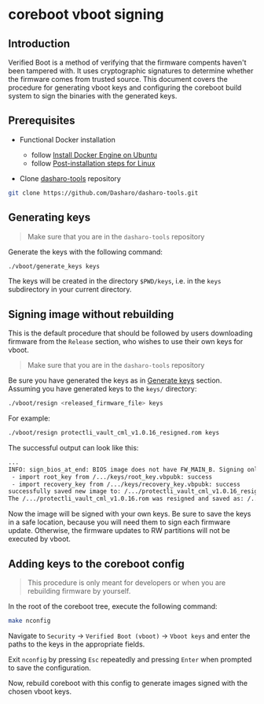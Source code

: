 # coreboot vboot signing

## Introduction

Verified Boot is a method of verifying that the firmware compents haven't been
tampered with. It uses cryptographic signatures to determine whether the
firmware comes from trusted source. This document covers the procedure for
generating vboot keys and configuring the coreboot build system to sign the
binaries with the generated keys.

## Prerequisites

* Functional Docker installation
    - follow [Install Docker Engine on Ubuntu](https://docs.docker.com/engine/install/ubuntu/)
    - follow [Post-installation steps for Linux](https://docs.docker.com/engine/install/linux-postinstall/)

* Clone [dasharo-tools](https://github.com/Dasharo/dasharo-tools) repository

```bash
git clone https://github.com/Dasharo/dasharo-tools.git
```

## Generating keys

> Make sure that you are in the `dasharo-tools` repository

Generate the keys with the following command:

```bash
./vboot/generate_keys keys
```

The keys will be created in the directory `$PWD/keys`, i.e. in the `keys`
subdirectory in your current directory.

## Signing image without rebuilding

This is the default procedure that should be followed by users downloading
firmware from the `Release` section, who wishes to use their own keys for
vboot.

> Make sure that you are in the `dasharo-tools` repository

Be sure you have generated the keys as in [Generate keys](#generating-keys)
section. Assuming you have generated keys to the `keys/` directory:

```bash
./vboot/resign <released_firmware_file> keys
```

For example:

```bash
./vboot/resign protectli_vault_cml_v1.0.16_resigned.rom keys
```

The successful output can look like this:

```txt
...
INFO: sign_bios_at_end: BIOS image does not have FW_MAIN_B. Signing only FW_MAIN_A
 - import root_key from /.../keys/root_key.vbpubk: success
 - import recovery_key from /.../keys/recovery_key.vbpubk: success
successfully saved new image to: /.../protectli_vault_cml_v1.0.16_resigned.rom
The /.../protectli_vault_cml_v1.0.16.rom was resigned and saved as: /.../protectli_vault_cml_v1.0.16_resigned.rom
```

Now the image will be signed with your own keys. Be sure to save the keys in a
safe location, because you will need them to sign each firmware update.
Otherwise, the firmware updates to RW partitions will not be executed by vboot.

## Adding keys to the coreboot config

> This procedure is only meant for developers or when you are rebuilding
> firmware by yourself.

In the root of the coreboot tree, execute the following command:

```bash
make nconfig
```

Navigate to `Security` -> `Verified Boot (vboot)` -> `Vboot keys` and enter the
paths to the keys in the appropriate fields.

Exit `nconfig` by pressing `Esc` repeatedly and pressing `Enter` when prompted
to save the configuration.

Now, rebuild coreboot with this config to generate images signed with the chosen
vboot keys.
